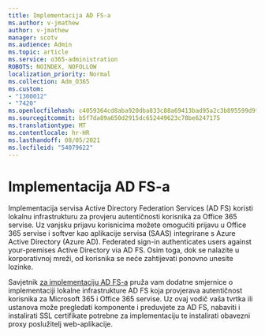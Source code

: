 ```yaml
---
title: Implementacija AD FS-a
ms.author: v-jmathew
author: v-jmathew
manager: scotv
ms.audience: Admin
ms.topic: article
ms.service: o365-administration
ROBOTS: NOINDEX, NOFOLLOW
localization_priority: Normal
ms.collection: Adm_O365
ms.custom:
- "1300012"
- "7420"
ms.openlocfilehash: c4059364cd8aba920dba833c88a69413bad95a2c3b895599d9f6895b50ff73d5
ms.sourcegitcommit: b5f7da89a650d2915dc652449623c78be6247175
ms.translationtype: MT
ms.contentlocale: hr-HR
ms.lasthandoff: 08/05/2021
ms.locfileid: "54079622"
---
```

# <a name="deploy-ad-fs"></a>Implementacija AD FS-a

Implementacija servisa Active Directory Federation Services (AD FS) koristi lokalnu infrastrukturu za provjeru autentičnosti korisnika za Office 365 servise. Uz vanjsku prijavu korisnicima možete omogućiti prijavu u Office 365 servise i softver kao aplikacije servisa (SAAS) integrirane s Azure Active Directory (Azure AD). Federated sign-in authenticates users against your-premises Active Directory via AD FS. Osim toga, dok se nalazite u korporativnoj mreži, od korisnika se neće zahtijevati ponovno unesite lozinke.

Savjetnik [za implementaciju AD FS-a](https://go.microsoft.com/fwlink/?linkid=2071178) pruža vam dodatne smjernice o implementaciji lokalne infrastrukture AD FS koja provjerava autentičnost korisnika za Microsoft 365 i Office 365 servise. Uz ovaj vodič vaša tvrtka ili ustanova može pregledati komponente i preduvjete za AD FS, nabaviti i instalirati SSL certifikate potrebne za implementaciju te instalirati obavezni proxy poslužitelj web-aplikacije.
